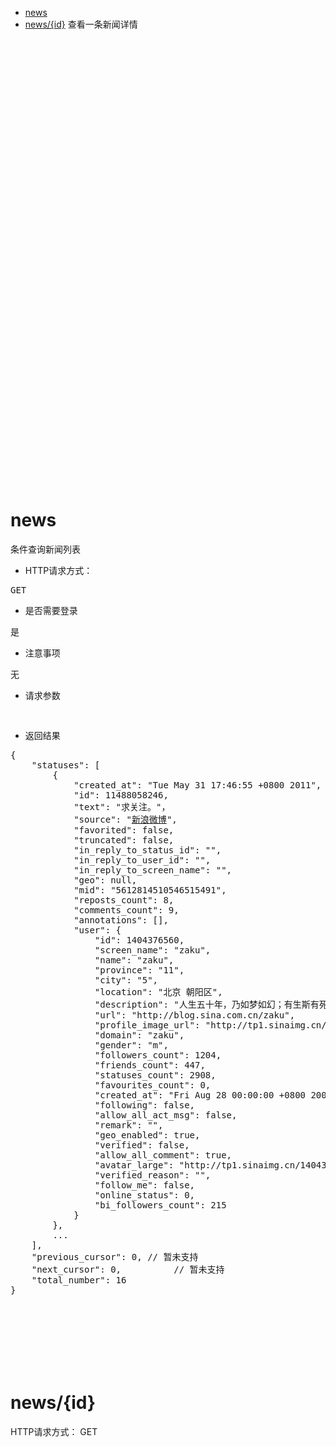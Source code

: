 * [news](#news)
* [news/{id}](#news/{id}) 查看一条新闻详情




<br /><br /><br /><br /><br /><br /><br /><br /><br /><br /><br /><br /><br /><br /><br /><br /><br /><br /><br /><br /><br /><br /><br /><br /><br /><br /><br /><br /><br /><br /><br /><br /><br /><br /><br /><br /><br /><br /><br /><br /><br /><br />

<a name="news"></a>
# news
<pre>
条件查询新闻列表
</pre>

* HTTP请求方式：
<pre>
GET
</pre>

* 是否需要登录
<pre>
是
</pre>

* 注意事项
<pre>
无
</pre>

* 请求参数
<pre>
	  
</pre>

* 返回结果
<pre>
{
    "statuses": [
        {
            "created_at": "Tue May 31 17:46:55 +0800 2011",
            "id": 11488058246,
            "text": "求关注。"，
            "source": "<a href="http://weibo.com" rel="nofollow">新浪微博</a>",
            "favorited": false,
            "truncated": false,
            "in_reply_to_status_id": "",
            "in_reply_to_user_id": "",
            "in_reply_to_screen_name": "",
            "geo": null,
            "mid": "5612814510546515491",
            "reposts_count": 8,
            "comments_count": 9,
            "annotations": [],
            "user": {
                "id": 1404376560,
                "screen_name": "zaku",
                "name": "zaku",
                "province": "11",
                "city": "5",
                "location": "北京 朝阳区",
                "description": "人生五十年，乃如梦如幻；有生斯有死，壮士复何憾。",
                "url": "http://blog.sina.com.cn/zaku",
                "profile_image_url": "http://tp1.sinaimg.cn/1404376560/50/0/1",
                "domain": "zaku",
                "gender": "m",
                "followers_count": 1204,
                "friends_count": 447,
                "statuses_count": 2908,
                "favourites_count": 0,
                "created_at": "Fri Aug 28 00:00:00 +0800 2009",
                "following": false,
                "allow_all_act_msg": false,
                "remark": "",
                "geo_enabled": true,
                "verified": false,
                "allow_all_comment": true,
                "avatar_large": "http://tp1.sinaimg.cn/1404376560/180/0/1",
                "verified_reason": "",
                "follow_me": false,
                "online_status": 0,
                "bi_followers_count": 215
            }
        },
        ...
    ],
    "previous_cursor": 0, // 暂未支持
    "next_cursor": 0,          // 暂未支持
    "total_number": 16
}
</pre>



<br /><br /><br /><br /><br /><br />



<a name="news/{id}"></a>
# news/{id}
HTTP请求方式：
	GET  


